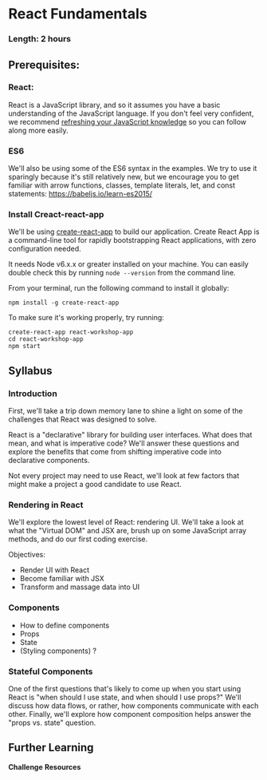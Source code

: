 # React Fundamentals

### Length: 2 hours

## Prerequisites:

### React:
React is a JavaScript library, and so it assumes you have a basic understanding of the JavaScript language. If you don't feel very confident, we recommend [refreshing your JavaScript knowledge](https://developer.mozilla.org/en-US/docs/Web/JavaScript/A_re-introduction_to_JavaScript) so you can follow along more easily.

### ES6
We'll also be using some of the ES6 syntax in the examples. We try to use it sparingly because it's still relatively new, but we encourage you to get familiar with arrow functions, classes, template literals, let, and const statements: https://babeljs.io/learn-es2015/

### Install Creact-react-app
We'll be using [create-react-app](https://github.com/facebookincubator/create-react-app/) to build our application. Create React App is a command-line tool for rapidly bootstrapping React applications, with zero configuration needed.

It needs Node v6.x.x or greater installed on your machine. You can easily double check this by running `node --version` from the command line.

From your terminal, run the following command to install it globally:

    npm install -g create-react-app

To make sure it's working properly, try running:

    create-react-app react-workshop-app
    cd react-workshop-app
    npm start

## Syllabus

### Introduction

First, we'll take a trip down memory lane to shine a light on some of the challenges that React was designed to solve.

React is a "declarative" library for building user interfaces. What does that mean, and what is imperative code? We'll answer these questions and explore the benefits that come from shifting imperative code into declarative components.

Not every project may need to use React, we'll look at few factors that might make a project a good candidate to use React.

### Rendering in React

We'll explore the lowest level of React: rendering UI.
We'll take a look at what the "Virtual DOM" and JSX are, brush up on some JavaScript array methods, and do our first coding exercise.

Objectives:

- Render UI with React
- Become familiar with JSX
- Transform and massage data into UI

### Components

- How to define components
- Props
- State
- (Styling components) ?

### Stateful Components

One of the first questions that's likely to come up when you start using React is "when should I use state, and when should I use props?" We'll discuss how data flows, or rather, how components communicate with each other. Finally, we'll explore how component composition helps answer the "props vs. state" question.

## Further Learning

**Challenge**
**Resources**

